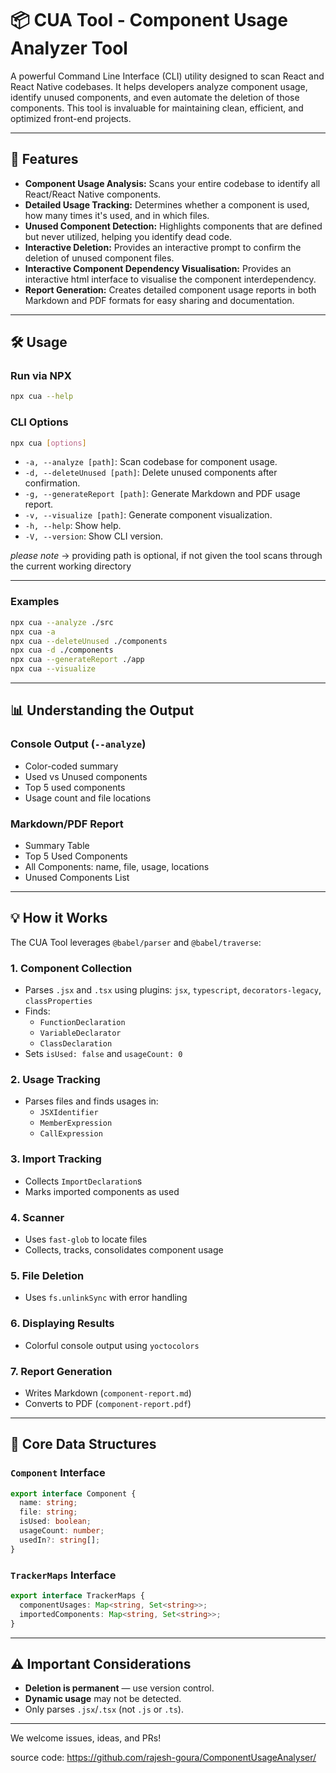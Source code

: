 # 📦 CUA Tool - Component Usage Analyzer Tool

A powerful Command Line Interface (CLI) utility designed to scan React and React Native codebases. It helps developers analyze component usage, identify unused components, and even automate the deletion of those components. This tool is invaluable for maintaining clean, efficient, and optimized front-end projects.

---

## 🚀 Features

- **Component Usage Analysis:** Scans your entire codebase to identify all React/React Native components.
- **Detailed Usage Tracking:** Determines whether a component is used, how many times it's used, and in which files.
- **Unused Component Detection:** Highlights components that are defined but never utilized, helping you identify dead code.
- **Interactive Deletion:** Provides an interactive prompt to confirm the deletion of unused component files.
- **Interactive Component Dependency Visualisation:** Provides an interactive html interface to visualise the component interdependency.
- **Report Generation:** Creates detailed component usage reports in both Markdown and PDF formats for easy sharing and documentation.

---

## 🛠️ Usage

### Run via NPX

```bash
npx cua --help
```

### CLI Options

```bash
npx cua [options]
```

- `-a, --analyze [path]`: Scan codebase for component usage.
- `-d, --deleteUnused [path]`: Delete unused components after confirmation.
- `-g, --generateReport [path]`: Generate Markdown and PDF usage report.
- `-v, --visualize [path]`: Generate component visualization.
- `-h, --help`: Show help.
- `-V, --version`: Show CLI version.

_please note_ → providing path is optional, if not given the tool scans through the current working directory

---

### Examples

```bash
npx cua --analyze ./src
npx cua -a
npx cua --deleteUnused ./components
npx cua -d ./components
npx cua --generateReport ./app
npx cua --visualize
```

---

## 📊 Understanding the Output

### Console Output (`--analyze`)

- Color-coded summary
- Used vs Unused components
- Top 5 used components
- Usage count and file locations

### Markdown/PDF Report

- Summary Table
- Top 5 Used Components
- All Components: name, file, usage, locations
- Unused Components List

---

## 💡 How it Works

The CUA Tool leverages `@babel/parser` and `@babel/traverse`:

### 1. Component Collection

- Parses `.jsx` and `.tsx` using plugins: `jsx`, `typescript`, `decorators-legacy`, `classProperties`
- Finds:
  - `FunctionDeclaration`
  - `VariableDeclarator`
  - `ClassDeclaration`
- Sets `isUsed: false` and `usageCount: 0`

### 2. Usage Tracking

- Parses files and finds usages in:
  - `JSXIdentifier`
  - `MemberExpression`
  - `CallExpression`

### 3. Import Tracking

- Collects `ImportDeclaration`s
- Marks imported components as used

### 4. Scanner

- Uses `fast-glob` to locate files
- Collects, tracks, consolidates component usage

### 5. File Deletion

- Uses `fs.unlinkSync` with error handling

### 6. Displaying Results

- Colorful console output using `yoctocolors`

### 7. Report Generation

- Writes Markdown (`component-report.md`)
- Converts to PDF (`component-report.pdf`)

---

## 🧱 Core Data Structures

### `Component` Interface

```ts
export interface Component {
  name: string;
  file: string;
  isUsed: boolean;
  usageCount: number;
  usedIn?: string[];
}
```

### `TrackerMaps` Interface

```ts
export interface TrackerMaps {
  componentUsages: Map<string, Set<string>>;
  importedComponents: Map<string, Set<string>>;
}
```

---

## ⚠️ Important Considerations

- **Deletion is permanent** — use version control.
- **Dynamic usage** may not be detected.
- Only parses `.jsx`/`.tsx` (not `.js` or `.ts`).

---

We welcome issues, ideas, and PRs!

source code: https://github.com/rajesh-goura/ComponentUsageAnalyser/
